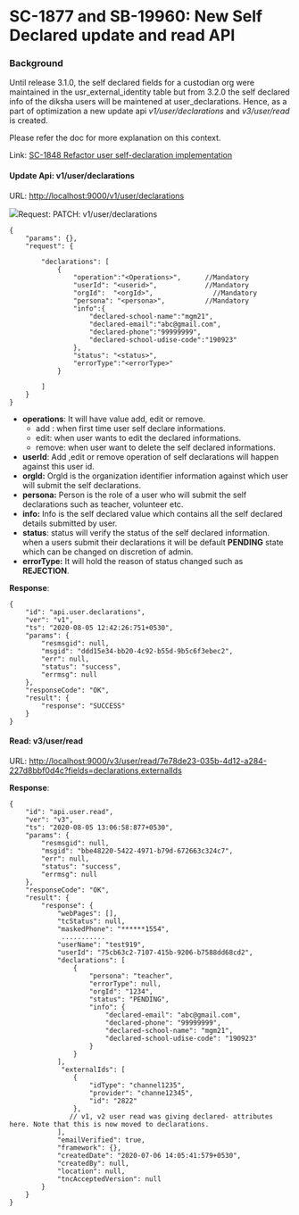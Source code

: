 # SC-1877 and SB-19960: New Self Declared update and read API

### Background <a href="#sc-1877andsb-19960-newselfdeclaredupdateandreadapi-background" id="sc-1877andsb-19960-newselfdeclaredupdateandreadapi-background"></a>

Until release 3.1.0, the self declared fields for a custodian org were maintained in the usr\_external\_identity table but from 3.2.0 the self declared info of the diksha users will be maintened at user\_declarations. Hence, as a part of optimization a new update api _v1/user/declarations_ and _v3/user/read_ is created.

Please refer the doc for more explanation on this context.

Link: [SC-1848 Refactor user self-declaration implementation](https://project-sunbird.atlassian.net/wiki/spaces/UM/pages/1588854830/SC-1848+and+SC-+1942+Refactor+user+self-declaration+implementation)

#### Update Api: v1/user/declarations <a href="#sc-1877andsb-19960-newselfdeclaredupdateandreadapi-updateapi-v1-user-declarations" id="sc-1877andsb-19960-newselfdeclaredupdateandreadapi-updateapi-v1-user-declarations"></a>

URL: [http://localhost:9000/v1/user/declarations](http://localhost:9000/v1/user/declarations)

![](../../../../../.gitbook/assets/grey\_arrow\_down.png)Request: PATCH: v1/user/declarations

```
{
    "params": {},
    "request": {     
       
        "declarations": [
            {
                "operation":"<Operations>",      //Mandatory
                "userId": "<userid>",            //Mandatory
                "orgId":  "<orgId>",               //Mandatory
                "persona": "<persona>",          //Mandatory
                "info":{
                    "declared-school-name":"mgm21",
                    "declared-email":"abc@gmail.com",
                    "declared-phone":"99999999",
                    "declared-school-udise-code":"190923"
                },
                "status": "<status>",
                "errorType":"<errorType>"
            }
           
        ]
    }
}
```

* **operations**: It will have value add, edit or remove.
  * add : when first time user self declare informations.
  * edit: when user wants to edit the declared informations.
  * remove: when user want to delete the self declared informations.
* **userId**: Add ,edit or remove operation of self declarations will happen against this user id.
* **orgId:** OrgId is the organization identifier information against which user will submit the self declarations.
* **persona:** Person is the role of a user who will submit the self declarations such as teacher, volunteer etc.
* **info:** Info is the self declared value which contains all the self declared details submitted by user.
* **status**: status will verify the status of the self declared information. when a users submit their declarations it will be default **PENDING** state which can be changed on discretion of admin.
* **errorType:** It will hold the reason of status changed such as **REJECTION**.

**Response**:

```
{
    "id": "api.user.declarations",
    "ver": "v1",
    "ts": "2020-08-05 12:42:26:751+0530",
    "params": {
        "resmsgid": null,
        "msgid": "ddd15e34-bb20-4c92-b55d-9b5c6f3ebec2",
        "err": null,
        "status": "success",
        "errmsg": null
    },
    "responseCode": "OK",
    "result": {
        "response": "SUCCESS"
    }
}
```

#### Read: v3/user/read <a href="#sc-1877andsb-19960-newselfdeclaredupdateandreadapi-read-v3-user-read" id="sc-1877andsb-19960-newselfdeclaredupdateandreadapi-read-v3-user-read"></a>

URL: [http://localhost:9000/v3/user/read/7e78de23-035b-4d12-a284-227d8bbf0d4c?fields=declarations,externalIds](http://localhost:9000/v3/user/read/7e78de23-035b-4d12-a284-227d8bbf0d4c?fields=declarations,externalIds)

**Response**:

```
{
    "id": "api.user.read",
    "ver": "v3",
    "ts": "2020-08-05 13:06:58:877+0530",
    "params": {
        "resmsgid": null,
        "msgid": "bbe48220-5422-4971-b79d-672663c324c7",
        "err": null,
        "status": "success",
        "errmsg": null
    },
    "responseCode": "OK",
    "result": {
        "response": {
            "webPages": [],
            "tcStatus": null,
            "maskedPhone": "******1554",
             ...........
            "userName": "test919",
            "userId": "75cb63c2-7107-415b-9206-b7588dd68cd2",
            "declarations": [
                {
                    "persona": "teacher",
                    "errorType": null,
                    "orgId": "1234",
                    "status": "PENDING",
                    "info": {
                        "declared-email": "abc@gmail.com",
                        "declared-phone": "99999999",
                        "declared-school-name": "mgm21",
                        "declared-school-udise-code": "190923"
                    }
                }
            ],
             "externalIds": [
                {
                    "idType": "channel1235",
                    "provider": "channe12345",
                    "id": "2822"
                },
               // v1, v2 user read was giving declared- attributes here. Note that this is now moved to declarations.
            ],
            "emailVerified": true,
            "framework": {},
            "createdDate": "2020-07-06 14:05:41:579+0530",
            "createdBy": null,
            "location": null,
            "tncAcceptedVersion": null
        }
    }
}
```
